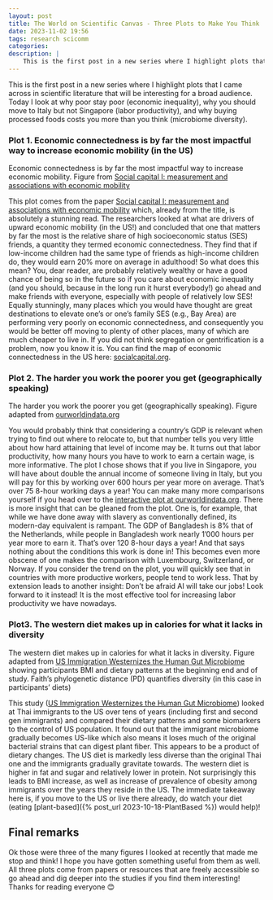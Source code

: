 ```yaml
---
layout: post
title: The World on Scientific Canvas - Three Plots to Make You Think
date: 2023-11-02 19:56
tags: research scicomm
categories:
description: |
    This is the first post in a new series where I highlight plots that I came across in scientific literature that will be interesting for a broad audience. Today I look at why poor stay poor (economic inequality), why you should move to Italy but not Singapore (labor productivity), and why you should avoid processed foods (microbiome diversity).
---
```


This is the first post in a new series where I highlight plots that I came across in scientific literature that will be interesting for a broad audience. Today I look at why poor stay poor (economic inequality), why you should move to Italy but not Singapore (labor productivity), and why buying processed foods costs you more than you think (microbiome diversity). 

### Plot 1. Economic connectedness is by far the most impactful way to increase economic mobility (in the US)

<div class="img_row">
	<img class="col three" src="{{ site.baseurl }}/img/social_capital_i_EC.png" alt="" title="Header"/>
</div>
<div class="col three caption">
Economic connectedness is by far the most impactful way to increase economic mobility. Figure from <a href="https://www.nature.com/articles/s41586-022-04996-4.pdf">Social capital I: measurement and associations with economic mobility</a>
</div>


This plot comes from the paper [Social capital I: measurement and associations with economic mobility](https://www.nature.com/articles/s41586-022-04996-4.pdf) which, already from the title, is absolutely a stunning read. The researchers looked at what are drivers of upward economic mobility (in the US!) and concluded that one that matters by far the most is the relative share of high socioeconomic status (SES) friends, a quantity they termed economic connectedness. They find that if low-income children had the same type of friends as high-income children do, they would earn 20% more on average in adulthood! So what does this mean? You, dear reader, are probably relatively wealthy or have a good chance of being so in the future so if you care about economic inequality (and you should, because in the long run it hurst everybody!) go ahead and make friends with everyone, especially with people of relatively low SES!
Equally stunningly, many places which you would have thought are great destinations to elevate one’s or one’s family SES (e.g., Bay Area) are performing very poorly on economic connectedness, and consequently you would be better off moving to plenty of other places, many of which are much cheaper to live in. If you did not think segregation or gentrification is a problem, now you know it is. You can find the map of economic connectedness in the US here: [socialcapital.org](https://www.socialcapital.org/).

### Plot 2. The harder you work the poorer you get (geographically speaking)

<div class="img_row">
	<img class="col three" src="{{ site.baseurl }}/img/productivity-vs-annual-hours-worked.png" alt="" title="Header"/>
</div>
<div class="col three caption">
The harder you work the poorer you get (geographically speaking). Figure adapted from <a href="https://ourworldindata.org/grapher/productivity-vs-annual-hours-worked">ourworldindata.org</a>
</div>

You would probably think that considering a country’s GDP is relevant when trying to find out where to relocate to, but that number tells you very little about how hard attaining that level of income may be. It turns out that labor productivity, how many hours you have to work to earn a certain wage, is more informative. The plot I chose shows that if you live in Singapore, you will have about double the annual income of someone living in Italy, but you will pay for this by working over 600 hours per year more on average. That’s over 75 8-hour working days a year! You can make many more comparisons yourself if you head over to the [interactive plot at ourworldindata.org](https://ourworldindata.org/grapher/productivity-vs-annual-hours-worked). 
There is more insight that can be gleaned from the plot. One is, for example, that while we have done away with slavery as conventionally defined, its modern-day equivalent is rampant. The GDP of Bangladesh is 8% that of the Netherlands, while people in Bangladesh work nearly 1’000 hours per year more to earn it. That’s over 120 8-hour days a year! And that says nothing about the conditions this work is done in! This becomes even more obscene of one makes the comparison with Luxembourg, Switzerland, or Norway. 
If you consider the trend on the plot, you will quickly see that in countries with more productive workers, people tend to work less. That by extension leads to another insight: Don’t be afraid AI will take our jobs! Look forward to it instead! It is the most effective tool for increasing labor productivity we have nowadays. 

### Plot3. The western diet makes up in calories for what it lacks in diversity

<div class="img_row">
	<img class="col three" src="{{ site.baseurl }}/img/westernizedMicrobiome.png" alt="" title="Header"/>
</div>
<div class="col three caption">
The western diet makes up in calories for what it lacks in diversity. Figure adapted from <a href="https://doi.org/10.1016/j.cell.2018.10.029">US Immigration Westernizes the Human Gut Microbiome</a> showing participants BMI and dietary patterns at the beginning end and of study. Faith’s phylogenetic distance (PD) quantifies diversity (in this case in participants’ diets)
</div>

This study ([US Immigration Westernizes the Human Gut Microbiome](https://doi.org/10.1016/j.cell.2018.10.029)) looked at Thai immigrants to the US over tens of years (including first and second gen immigrants) and compared their dietary patterns and some biomarkers to the control of US population. It found out that the immigrant microbiome gradually becomes US-like which also means it loses much of the original bacterial strains that can digest plant fiber. This appears to be a product of dietary changes. The US diet is markedly less diverse than the original Thai one and the immigrants gradually gravitate towards. The western diet is higher in fat and sugar and relatively lower in protein. Not surprisingly this leads to BMI increase, as well as increase of prevalence of obesity among immigrants over the years they reside in the US. The immediate takeaway here is, if you move to the US or live there already, do watch your diet (eating [plant-based]({% post_url 2023-10-18-PlantBased %}) would help)!

## Final remarks
Ok those were three of the many figures I looked at recently that made me stop and think! I hope you have gotten something useful from them as well. All three plots come from papers or resources that are freely accessible so go ahead and dig deeper into the studies if you find them interesting! Thanks for reading everyone 😊


